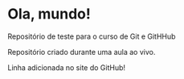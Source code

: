 # Ola, mundo!
 Repositório de teste para o curso de Git e GitHHub

Repositório criado durante uma aula ao vivo.

Linha adicionada no site do GitHub!
